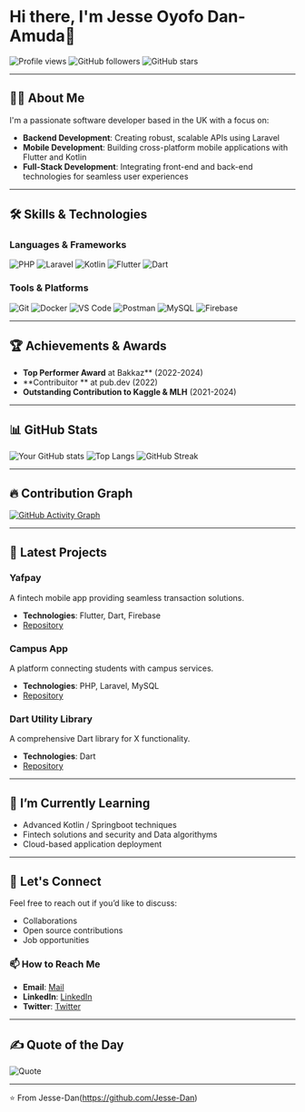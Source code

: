 # Hi there, I'm Jesse Oyofo Dan-Amuda👋

![Profile views](https://gpvc.arturio.dev/Jesse-Dan)
![GitHub followers](https://img.shields.io/github/followers/Jesse-Dan?label=Followers&style=social)
![GitHub stars](https://img.shields.io/github/stars/Jesse-Dan?label=Stars&style=social)

---

## 👨‍💻 About Me

I'm a passionate software developer based in the UK with a focus on:
- **Backend Development**: Creating robust, scalable APIs using Laravel
- **Mobile Development**: Building cross-platform mobile applications with Flutter and Kotlin
- **Full-Stack Development**: Integrating front-end and back-end technologies for seamless user experiences

---

## 🛠️ Skills & Technologies

### Languages & Frameworks
![PHP](https://img.shields.io/badge/-PHP-777BB4?style=for-the-badge&logo=php&logoColor=white)
![Laravel](https://img.shields.io/badge/-Laravel-FF2D20?style=for-the-badge&logo=laravel&logoColor=white)
![Kotlin](https://img.shields.io/badge/-Kotlin-0095D5?style=for-the-badge&logo=kotlin&logoColor=white)
![Flutter](https://img.shields.io/badge/-Flutter-02569B?style=for-the-badge&logo=flutter&logoColor=white)
![Dart](https://img.shields.io/badge/-Dart-0175C2?style=for-the-badge&logo=dart&logoColor=white)

### Tools & Platforms
![Git](https://img.shields.io/badge/-Git-F05032?style=for-the-badge&logo=git&logoColor=white)
![Docker](https://img.shields.io/badge/-Docker-2496ED?style=for-the-badge&logo=docker&logoColor=white)
![VS Code](https://img.shields.io/badge/-VS%20Code-007ACC?style=for-the-badge&logo=visual-studio-code&logoColor=white)
![Postman](https://img.shields.io/badge/-Postman-FF6C37?style=for-the-badge&logo=postman&logoColor=white)
![MySQL](https://img.shields.io/badge/-MySQL-4479A1?style=for-the-badge&logo=mysql&logoColor=white)
![Firebase](https://img.shields.io/badge/-Firebase-FFCA28?style=for-the-badge&logo=firebase&logoColor=black)

---

## 🏆 Achievements & Awards

- **Top Performer Award** at Bakkaz** (2022-2024)
- **Contribuitor ** at pub.dev (2022)
- **Outstanding Contribution to Kaggle & MLH** (2021-2024)

---

## 📊 GitHub Stats

![Your GitHub stats](https://github-readme-stats.vercel.app/api?username=Jesse-Dan&show_icons=true&theme=radical)
![Top Langs](https://github-readme-stats.vercel.app/api/top-langs/?username=Jesse-Dan&layout=compact&theme=radical)
![GitHub Streak](https://github-readme-streak-stats.herokuapp.com/?user=Jesse-Dan&theme=radical)

---

## 🔥 Contribution Graph

[![GitHub Activity Graph](https://activity-graph.herokuapp.com/graph?username=Jesse-Dan&theme=react-dark&area=true)](https://github.com/Jesse-Dan)

---

## 🚀 Latest Projects

### Yafpay
A fintech mobile app providing seamless transaction solutions.
- **Technologies**: Flutter, Dart, Firebase
- [Repository](https://github.com/Jesse-Dan/yafpay)

### Campus App
A platform connecting students with campus services.
- **Technologies**: PHP, Laravel, MySQL
- [Repository](https://github.com/Jesse-Dan/campus-app)

### Dart Utility Library
A comprehensive Dart library for X functionality.
- **Technologies**: Dart
- [Repository](https://github.com/Jesse-Dan/go_navigator)

---

## 🌱 I’m Currently Learning

- Advanced Kotlin / Springboot techniques
- Fintech solutions and security and Data algorithyms
- Cloud-based application deployment

---

## 💬 Let's Connect

Feel free to reach out if you’d like to discuss:
- Collaborations
- Open source contributions
- Job opportunities

### 📫 How to Reach Me
- **Email**: [Mail](mailto:jessedan160@gmail.com)
- **LinkedIn**: [LinkedIn](linkedin.com/in/sir-jesse-dan-amuda-99895322a/)
- **Twitter**: [Twitter](https://x.com/jessedan160)

---

## ✍️ Quote of the Day

![Quote](https://quotes-github-readme.vercel.app/api?type=horizontal&theme=radical)

---

⭐️ From Jesse-Dan(https://github.com/Jesse-Dan)
